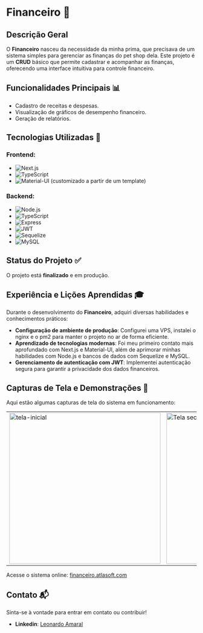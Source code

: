 # Financeiro 💼

## Descrição Geral
O **Financeiro** nasceu da necessidade da minha prima, que precisava de um sistema simples para gerenciar as finanças do pet shop dela. Este projeto é um **CRUD** básico que permite cadastrar e acompanhar as finanças, oferecendo uma interface intuitiva para controle financeiro.

## Funcionalidades Principais 📊
- Cadastro de receitas e despesas.
- Visualização de gráficos de desempenho financeiro.
- Geração de relatórios.

## Tecnologias Utilizadas 🚀
### **Frontend**:
- ![Next.js](https://img.shields.io/badge/Next.js-000?logo=nextdotjs&logoColor=white&style=flat-square)
- ![TypeScript](https://img.shields.io/badge/TypeScript-3178C6?logo=typescript&logoColor=white&style=flat-square)
- ![Material-UI](https://img.shields.io/badge/Material--UI-0081CB?logo=mui&logoColor=white&style=flat-square) (customizado a partir de um template)

### **Backend**:
- ![Node.js](https://img.shields.io/badge/Node.js-339933?logo=nodedotjs&logoColor=white&style=flat-square)
- ![TypeScript](https://img.shields.io/badge/TypeScript-3178C6?logo=typescript&logoColor=white&style=flat-square)
- ![Express](https://img.shields.io/badge/Express-000?logo=express&logoColor=white&style=flat-square) 
- ![JWT](https://img.shields.io/badge/JWT-000?logo=jsonwebtokens&logoColor=white&style=flat-square) 
- ![Sequelize](https://img.shields.io/badge/Sequelize-52B0E7?logo=sequelize&logoColor=white&style=flat-square) 
- ![MySQL](https://img.shields.io/badge/MySQL-4479A1?logo=mysql&logoColor=white&style=flat-square) 

## Status do Projeto ✅
O projeto está **finalizado** e em produção.

## Experiência e Lições Aprendidas 🎓
Durante o desenvolvimento do **Financeiro**, adquiri diversas habilidades e conhecimentos práticos:
- **Configuração de ambiente de produção**: Configurei uma VPS, instalei o nginx e o pm2 para manter o projeto no ar de forma eficiente.
- **Aprendizado de tecnologias modernas**: Foi meu primeiro contato mais aprofundado com Next.js e Material-UI, além de aprimorar minhas habilidades com Node.js e bancos de dados com Sequelize e MySQL.
- **Gerenciamento de autenticação com JWT**: Implementei autenticação segura para garantir a privacidade dos dados financeiros.

## Capturas de Tela e Demonstrações 📸
Aqui estão algumas capturas de tela do sistema em funcionamento:

|  |  |  |
|--|--|--|
| <img width="400" alt="tela-inicial" src="https://github.com/user-attachments/assets/b8fb1960-348d-4912-b56c-1dbcb50e65bf"> | <img width="400" alt="Tela secundaria" src="https://github.com/user-attachments/assets/1196c087-e787-4f55-aef9-09758a90f2eb"> | <img width="400" alt="tela-profile" src="https://github.com/user-attachments/assets/73e240a5-20ec-4551-a5bd-e719b55cdecd"> |


Acesse o sistema online: [financeiro.atlasoft.com](https://financeiro.atlasoft.com.br/auth/sign-in)

## Contato 📬
Sinta-se à vontade para entrar em contato ou contribuir!  
- **Linkedin**: [Leonardo Amaral](https://www.linkedin.com/in/leonardoamaraldev/)
